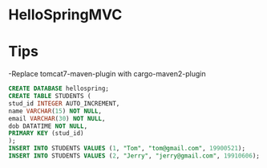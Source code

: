 # HelloSpringMVC
# Tips
-Replace tomcat7-maven-plugin with cargo-maven2-plugin
```sql
CREATE DATABASE hellospring;
CREATE TABLE STUDENTS (
stud_id INTEGER AUTO_INCREMENT,
name VARCHAR(15) NOT NULL,
email VARCHAR(30) NOT NULL,
dob DATATIME NOT NULL,
PRIMARY KEY (stud_id)
);
INSERT INTO STUDENTS VALUES (1, "Tom", "tom@gmail.com", 19900521);
INSERT INTO STUDENTS VALUES (2, "Jerry", "jerry@gmail.com", 19910606);
```

